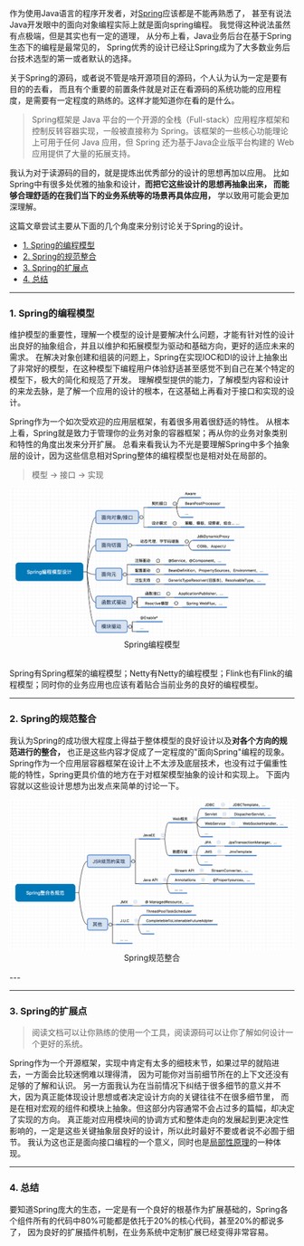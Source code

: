 作为使用Java语言的程序开发者，对[Spring](https://spring.io/)应该都是不能再熟悉了，
甚至有说法Java开发眼中的面向对象编程实际上就是面向spring编程。
我觉得这种说法虽然有点极端，但是其实也有一定的道理，
从分布上看，Java业务后台在基于Spring生态下的编程是最常见的，
Spring优秀的设计已经让Spring成为了大多数业务后台技术选型的第一或者默认的选择。

关于Spring的源码，或者说不管是啥开源项目的源码，个人认为认为一定是要有目的的去看，
而且有个重要的前置条件就是对正在看源码的系统功能的应用程度，是需要有一定程度的熟练的。这样才能知道你在看的是什么。

> Spring框架是 Java 平台的一个开源的全栈（Full-stack）应用程序框架和控制反转容器实现，一般被直接称为 Spring。该框架的一些核心功能理论上可用于任何 Java 应用，但 Spring 还为基于Java企业版平台构建的 Web 应用提供了大量的拓展支持。

我认为对于读源码的目的，就是提炼出优秀部分的设计的思想再加以应用。
比如Spring中有很多处优雅的抽象和设计，**而把它这些设计的思想再抽象出来，
而能够合理舒适的在我们当下的业务系统等的场景再具体应用，** 学以致用可能会更加深理解。

这篇文章尝试主要从下面的几个角度来分别讨论关于Spring的设计。

- [1. Spring的编程模型]()
- [2. Spring的规范整合]()
- [3. Spring的扩展点]()
- [4. 总结]()

---

### 1. Spring的编程模型

维护模型的重要性，理解一个模型的设计是要解决什么问题，才能有针对性的设计出良好的抽象组合，并且以维护和拓展模型为驱动和基础方向，更好的适应未来的需求。
在解决对象创建和组装的问题上，Spring在实现IOC和DI的设计上抽象出了非常好的模型，在这种模型下编程用户体验舒适甚至感觉不到自己在某个特定的模型下，极大的简化和规范了开发。
理解模型提供的能力，了解模型内容和设计的来龙去脉，是了解一个应用的设计的根本，在这基础上再看对于接口和实现的设计。

Spring作为一个如次受欢迎的应用层框架，有着很多用着很舒适的特性。
从根本上看，Spring就是致力于管理你的业务对象的容器框架；再从你的业务对象类别和特性的角度出发来分开扩展。
总看来看我认为不光是要理解Spring中多个抽象层的设计，因为这些信息相对Spring整体的编程模型也是相对处在局部的。


> 模型 -> 接口 -> 实现

<div align=center><img src="https://github.com/BBLLMYD/blog/blob/master/images/14/1402.png?raw=true" alt="Spring编程模型" width="666"></div>
<div align=center>Spring编程模型</div>
<br>

Spring有Spring框架的编程模型；Netty有Netty的编程模型；Flink也有Flink的编程模型；同时你的业务应用也应该有着贴合当前业务的良好的编程模型。

---

### 2. Spring的规范整合

我认为Spring的成功很大程度上得益于整体模型的良好设计以及**对各个方向的规范进行的整合，**
也正是这些内容才促成了一定程度的"面向Spring"编程的现象。
Spring作为一个应用层容器框架在设计上不太涉及底层技术，也没有过于偏重性能的特性，Spring更具价值的地方在于对框架模型抽象的设计和实现上。
下面内容就以这些设计思想为出发点来简单的讨论一下。

<div align=center><img src="https://github.com/BBLLMYD/blog/blob/master/images/14/1401.png?raw=true" alt="Spring规范整合" width="666"></div>
<div align=center>Spring规范整合</div>
<br>
---


<br>

--- 

### 3. Spring的扩展点

> 阅读文档可以让你熟练的使用一个工具，阅读源码可以让你了解如何设计一个更好的系统。

Spring作为一个开源框架，实现中肯定有太多的细枝末节，如果过早的就陷进去，一方面会比较迷惘难以理得清，
因为可能你对当前细节所在的上下文还没有足够的了解和认识。
另一方面我认为在当前情况下纠结于很多细节的意义并不大，因为真正能体现设计思想或者决定设计方向的关键往往不在很多细节里，
而是在相对宏观的组件和模块上抽象。但这部分内容通常不会占过多的篇幅，却决定了实现的方向。
真正能对应用模块间的协调方式和整体走向的发展起到更决定性影响的，一定是这些关键抽象层良好的设计，所以此时最好不要或者说不必囿于细节。
我认为这也正是面向接口编程的一个意义，同时也是[局部性原理](https://github.com/BBLLMYD/blog/blob/master/blogs/%E6%8A%BD%E8%B1%A1%E4%B9%8B%E4%BA%8E%E2%80%9C%E5%B1%80%E9%83%A8%E6%80%A7%E5%8E%9F%E7%90%86%E2%80%9D.md)的一种体现。



---

### 4. 总结

要知道Spring庞大的生态，一定是有一个良好的根基作为扩展基础的，Spring各个组件所有的代码中80%可能都是依托于20%的核心代码，甚至20%的都说多了，
因为良好的扩展插件机制，在业务系统中定制扩展已经变得非常容易。


